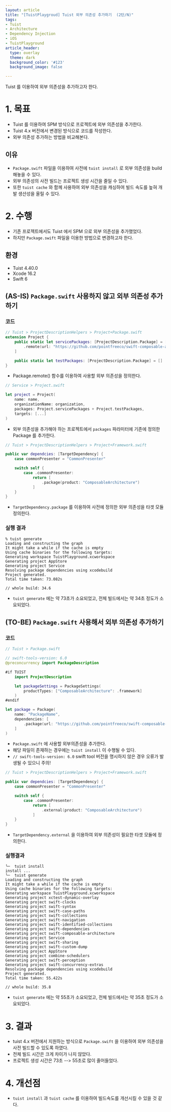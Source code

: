 ```yaml
---
layout: article
title: "[TuistPlaygroud] Tuist 외부 의존성 추가하기  (2탄/N)" 
tags:
- Tuist
- Architecture
- Dependency Injection
- iOS
- TuistPlayground
article_header:
  type: overlay
  theme: dark
  background_color: '#123'
  background_image: false

---
```


Tuist 를 이용하여 외부 의존성을 추가하고자 한다. 

<!--more-->

# 1. 목표 
- Tuist 를 이용하여 SPM 방식으로 프로젝트에 외부 의존성을 추가한다.
- Tuist 4.x 버전에서 변경된 방식으로 코드를 작성한다. 
- 외부 의존성 추가하는 방법을 비교해본다.

## 이유
- `Package.swift` 파일을 이용하여 사전에 `tuist install` 로 외부 의존성을 build 해놓을 수 있다. 
- 외부 의존성의 사전 빌드는 프로젝트 생성 시간을 줄일 수 있다.
- 또한 `tuist cache` 와 함께 사용하여 외부 의존성을 캐싱하여 빌드 속도를 높혀 개발 생산성을 올릴 수 있다. 

# 2. 수행
- 기존 프로젝트에서도 Tuist 에서 SPM 으로 외부 의존성을 추가했었다.
- 하지만 `Package.swift` 파일을 이용한 방법으로 변경하고자 한다. 

## 환경
- Tuist 4.40.0
- Xcode 16.2
- Swift 6

## (AS-IS) `Package.swift` 사용하지 않고 외부 의존성 추가하기 

### 코드 
```swift
// Tuist > ProjectDescriptionHelpers > Project+Package.swift
extension Project {
    public static let servicePackages: [ProjectDescription.Package] = [
        .remote(url: "https://github.com/pointfreeco/swift-composable-architecture.git", requirement: .exact("1.17.1")),
    ]

    public static let testPackages: [ProjectDescription.Package] = []
}
```
- Package.remote() 함수를 이용하여 사용할 외부 의존성을 정의한다. 

```swift
// Service > Project.swift

let project = Project(
    name: name,
    organizationName: organization,
    packages: Project.servicePackages + Project.testPackages,
    targets: [...]
)
```
- 외부 의존성을 추가해야 하는 프로젝트에서 `packages` 파라미터에 기존에 정의한 Package 를 추가한다. 

```swift
// Tuist > ProjectDescriptionHelpers > Project+Framework.swift

public var dependcies: [TargetDependency] {
    case commonPresenter = "CommonPresenter"

    switch self {
        case .commonPresenter:
            return [
                .package(product: "ComposableArchitecture")
            ]
    }
}
```
- `TargetDependency.package` 를 이용하여 사전에 정의한 외부 의존성을 타겟 모듈 정의한다.


### 실행 결과

```shell
% tuist generate
Loading and constructing the graph
It might take a while if the cache is empty
Using cache binaries for the following targets: 
Generating workspace TuistPlayground.xcworkspace
Generating project AppStore
Generating project Service
Resolving package dependencies using xcodebuild
Project generated.
Total time taken: 73.082s

// whole build: 34.6
```
- `tuist generate` 에는 약 73초가 소요되었고, 전체 빌드에서는 약 34초 정도가 소요되었다. 


## (TO-BE) `Package.swift` 사용해서 외부 의존성 추가하기 

### 코드

```swift
// Tuist > Package.swift

// swift-tools-version: 6.0
@preconcurrency import PackageDescription

#if TUIST
    import ProjectDescription

    let packageSettings = PackageSettings(
        productTypes: ["ComposableArchitecture": .framework]
    )
#endif

let package = Package(
    name: "PackageName",
    dependencies: [
        .package(url: "https://github.com/pointfreeco/swift-composable-architecture.git", .upToNextMajor(from: "1.17.1"))
    ]
)
```
- `Package.swift` 에 사용할 외부의존성을 추가한다.
- 해당 파일이 존재하는 경우에는 `tuist install` 이 수행될 수 있다. 
- `// swift-tools-version: 6.0` swift tool 버전을 명시하지 않은 경우 오류가 발생될 수 있으니 주의!

```swift
// Tuist > ProjectDescriptionHelpers > Project+Framework.swift

public var dependcies: [TargetDependency] {
    case commonPresenter = "CommonPresenter"

    switch self {
        case .commonPresenter:
            return [
                .external(product: "ComposableArchitecture")
            ]
    }
}
```
- `TargetDependency.external` 을 이용하여 외부 의존성이 필요한 타겟 모듈에 정의한다. 

### 실행결과

```shell
╰─  tuist install
install ...
╰─  tuist generate
Loading and constructing the graph
It might take a while if the cache is empty
Using cache binaries for the following targets: 
Generating workspace TuistPlayground.xcworkspace
Generating project xctest-dynamic-overlay
Generating project swift-clocks
Generating project swift-syntax
Generating project swift-case-paths
Generating project swift-collections
Generating project swift-navigation
Generating project swift-identified-collections
Generating project swift-dependencies
Generating project swift-composable-architecture
Generating project Service
Generating project swift-sharing
Generating project swift-custom-dump
Generating project AppStore
Generating project combine-schedulers
Generating project swift-perception
Generating project swift-concurrency-extras
Resolving package dependencies using xcodebuild
Project generated.
Total time taken: 55.422s

// whole build: 35.8
```
- `tuist generate` 에는 약 55초가 소요되었고, 전체 빌드에서는 약 35초 정도가 소요되었다. 


# 3. 결과
- tuist 4.x 버전에서 지원하는 방식으로 `Package.swift` 을 이용하여 외부 의존성을 사전 빌드할 수 있도록 하였다.
- 전체 빌드 시간은 크게 차이가 나지 않았다. 
- 프로젝트 생성 시간은 73초 --> 55초로 많이 줄어들었다.

# 4. 개선점
- `tuist install` 과 `tuist cache` 를 이용하여 빌드속도를 개선시킬 수 있을 것 같다. 